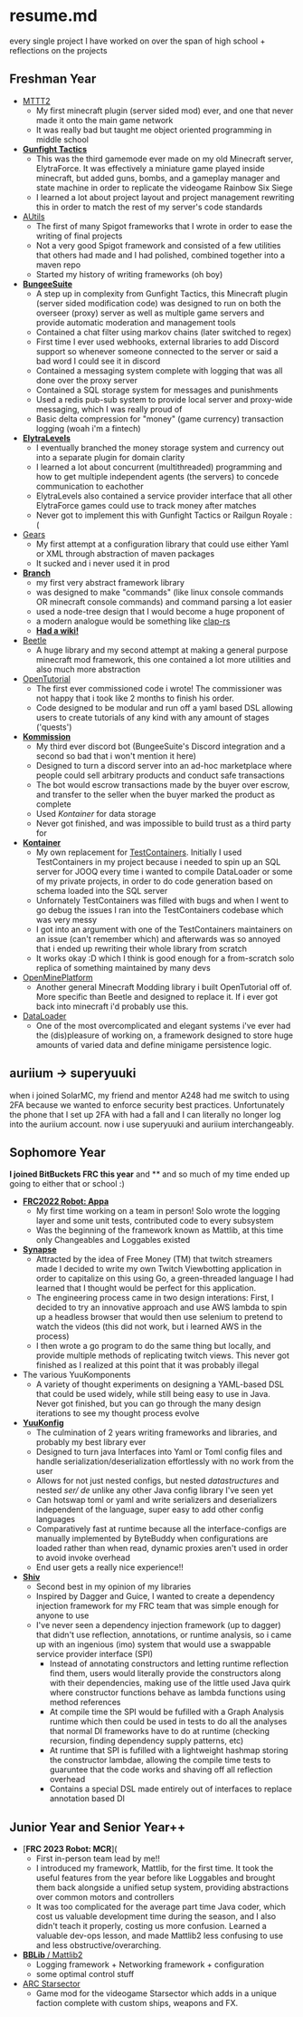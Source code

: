 # resume.md
every single project I have worked on over the span of high school + reflections on the projects

## Freshman Year
- [MTTT2](https://github.com/auriium/MTTT2)
  - My first minecraft plugin (server sided mod) ever, and one that never made it onto the main game network
  - It was really bad but taught me object oriented programming in middle school
- [**Gunfight Tactics**](https://github.com/auriium/GFT.git)
  - This was the third gamemode ever made on my old Minecraft server, ElytraForce. It was effectively a miniature game played inside minecraft, but added guns, bombs, and a gameplay manager and state machine in order to replicate the videogame Rainbow Six Siege
  - I learned a lot about project layout and project management rewriting this in order to match the rest of my server's code standards
- [AUtils](https://github.com/auriium/AUtils)
  - The first of many Spigot frameworks that I wrote in order to ease the writing of final projects
  - Not a very good Spigot framework and consisted of a few utilities that others had made and I had polished, combined together into a maven repo
  - Started my history of writing frameworks (oh boy)
- [**BungeeSuite**](https://github.com/auriium/BungeeSuite)
  - A step up in complexity from Gunfight Tactics, this Minecraft plugin (server sided modification code) was designed to run on both the overseer (proxy) server as well as multiple game servers and provide automatic moderation and management tools
  - Contained a chat filter using markov chains (later switched to regex)
  - First time I ever used webhooks, external libraries to add Discord support so whenever someone connected to the server or said a bad word I could see it in discord
  - Contained a messaging system complete with logging that was all done over the proxy server
  - Contained a SQL storage system for messages and punishments
  - Used a redis pub-sub system to provide local server and proxy-wide messaging, which I was really proud of
  - Basic delta compression for "money" (game currency) transaction logging (woah i'm a fintech)
- [**ElytraLevels**](https://github.com/auriium/ElytraLevels)
  - I eventually branched the money storage system and currency out into a separate plugin for domain clarity
  - I learned a lot about concurrent (multithreaded) programming and how to get multiple independent agents (the servers) to concede communication to eachother
  - ElytraLevels also contained a service provider interface that all other ElytraForce games could use to track money after matches
  - Never got to implement this with Gunfight Tactics or Railgun Royale :(
- [Gears](https://github.com/auriium/Gears)
  - My first attempt at a configuration library that could use either Yaml or XML through abstraction of maven packages
  - It sucked and i never used it in prod
- [**Branch**](https://github.com/auriium/Branch)
  - my first very abstract framework library
  - was designed to make "commands" (like linux console commands OR minecraft console commands) and command parsing a lot easier
  - used a node-tree design that I would become a huge proponent of
  - a modern analogue would be something like [clap-rs](https://github.com/clap-rs/clap)
  - [**Had a wiki!**](https://auriium.github.io/Branch/#/)
- [Beetle](https://github.com/auriium/Beetle)
  - A huge library and my second attempt at making a general purpose minecraft mod framework, this one contained a lot more utilities and also much more abstraction
- [OpenTutorial](https://github.com/auriium/OpenTutorial)
  - The first ever commissioned code i wrote! The commissioner was not happy that i took like 2 months to finish his order.
  - Code designed to be modular and run off a yaml based DSL allowing users to create tutorials of any kind with any amount of stages ('quests')
- [**Kommission**](https://github.com/auriium/Kommission/tree/master)
  - My third ever discord bot (BungeeSuite's Discord integration and a second so bad that i won't mention it here)
  - Designed to turn a discord server into an ad-hoc marketplace where people could sell arbitrary products and conduct safe transactions
  - The bot would escrow transactions made by the buyer over escrow, and transfer to the seller when the buyer marked the product as complete
  - Used *Kontainer* for data storage
  - Never got finished, and was impossible to build trust as a third party for
- [**Kontainer**](https://github.com/auriium/Kontainer)
  - My own replacement for [TestContainers](https://github.com/testcontainers). Initially I used TestContainers in my project because i needed to spin up an SQL server for JOOQ every time i wanted to compile DataLoader or some of my private projects, in order to do code generation based on schema loaded into the SQL server
  - Unfornately TestContainers was filled with bugs and when I went to go debug the issues I ran into the TestContainers codebase which was very messy
  - I got into an argument with one of the TestContainers maintainers on an issue (can't remember which) and afterwards was so annoyed that i ended up rewriting their whole library from scratch
  - It works okay :D which I think is good enough for a from-scratch solo replica of something maintained by many devs
- [OpenMinePlatform](https://github.com/auriium/OpenMinePlatform)
  - Another general Minecraft Modding library i built OpenTutorial off of. More specific than Beetle and designed to replace it. If i ever got back into minecraft i'd probably use this.
- [DataLoader](https://github.com/SolarMC-Dev/DataLoader)
  - One of the most overcomplicated and elegant systems i've ever had the (dis)pleasure of working on, a framework designed to store huge amounts of varied data and define minigame persistence logic.

## auriium -> superyuuki
when i joined SolarMC, my friend and mentor A248 had me switch to using 2FA because we wanted to enforce security best practices. Unfortunately the phone that I set up 2FA with had a fall and I can literally no longer log into the auriium account. now i use superyuuki and auriium interchangeably.

## Sophomore Year
**I joined BitBuckets FRC this year** and ** and so much of my time ended up going to either that or school :)
- [**FRC2022 Robot: Appa**](https://github.com/BitBucketsFRC4183/FRC2022-Rapid-React)
  - My first time working on a team in person! Solo wrote the logging layer and some unit tests, contributed code to every subsystem
  - Was the beginning of the framework known as Mattlib, at this time only Changeables and Loggables existed
- [**Synapse**](https://github.com/superyuuki/synapse-core)
  - Attracted by the idea of Free Money (TM) that twitch streamers made I decided to write my own Twitch Viewbotting application in order to capitalize on this using Go, a green-threaded language I had learned that I thought would be perfect for this application.
  - The engineering process came in two design interations: First, I decided to try an innovative approach and use AWS lambda to spin up a headless browser that would then use selenium to pretend to watch the videos (this did not work, but i learned AWS in the process)
  - I then wrote a go program to do the same thing but locally, and provide multiple methods of replicating twitch views. This never got finished as I realized at this point that it was probably illegal
- The various YuuKomponents
  - A variety of thought experiments on designing a YAML-based DSL that could be used widely, while still being easy to use in Java. Never got finished, but you can go through the many design iterations to see my thought process evolve
- [**YuuKonfig**](https://github.com/superyuuki/yuukonfig)
  - The culmination of 2 years writing frameworks and libraries, and probably my best library ever
  - Designed to turn java Interfaces into Yaml or Toml config files and handle serialization/deserialization effortlessly with no work from the user
  - Allows for not just nested configs, but nested *datastructures* and nested *ser/ de* unlike any other Java config library I've seen yet
  - Can hotswap toml or yaml and write serializers and deserializers independent of the language, super easy to add other config languages
  - Comparatively fast at runtime because all the interface-configs are manually implemented by ByteBuddy when configurations are loaded rather than when read, dynamic proxies aren't used in order to avoid invoke overhead
  - End user gets a really nice experience!!
- [**Shiv**](https://github.com/superyuuki/shiv)
  - Second best in my opinion of my libraries
  - Inspired by Dagger and Guice, I wanted to create a dependency injection framework for my FRC team that was simple enough for anyone to use
  - I've never seen a dependency injection framework (up to dagger) that didn't use reflection, annotations, or runtime analysis, so i came up with an ingenious (imo) system that would use a swappable service provider interface (SPI)
    - Instead of annotating constructors and letting runtime reflection find them, users would literally provide the constructors along with their dependencies, making use of the little used Java quirk where constructor functions behave as lambda functions using method references
    - At compile time the SPI would be fufilled with a Graph Analysis runtime which then could be used in tests to do all the analyses that normal DI frameworks have to do at runtime (checking recursion, finding dependency supply patterns, etc)
    - At runtime that SPI is fufilled with a lightweight hashmap storing the constructor lambdae, allowing the compile time tests to guaruntee that the code works and shaving off all reflection overhead
    - Contains a special DSL made entirely out of interfaces to replace annotation based DI
   
## Junior Year and Senior Year++
- [**FRC 2023 Robot: MCR**](
  - First in-person team lead by me!!
  - I introduced my framework, Mattlib, for the first time. It took the useful features from the year before like Loggables and brought them back alongside a unified setup system, providing abstractions over common motors and controllers
  - It was too complicated for the average part time Java coder, which cost us valuable development time during the season, and I also didn't teach it properly, costing us more confusion. Learned a valuable dev-ops lesson, and made Mattlib2 less confusing to use and less obstructive/overarching.
- [**BBLib** / Mattlib2](https://github.com/superyuuki/bblib)
  - Logging framework + Networking framework + configuration
  - some optimal control stuff
- [ARC Starsector](https://github.com/superyuuki/starsector-arc-mod)
  - Game mod for the videogame Starsector which adds in a unique faction complete with custom ships, weapons and FX.
